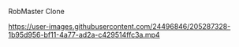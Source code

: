 RobMaster Clone


https://user-images.githubusercontent.com/24496846/205287328-1b95d956-bf11-4a77-ad2a-c429514ffc3a.mp4

